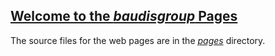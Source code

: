 ## [Welcome to the _baudisgroup_ Pages](http://info.baudisgroup.org)

The source files for the web pages are in the [*pages*](./pages) directory.